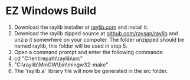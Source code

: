 # EZ Windows Build

1. Download the raylib installer at [raylib.com](http://www.raylib.com/) and install it.<br>
2. Download the raylib zipped source at [github.com/raysan/raylib](https://github.com/raysan5/raylib) and unzip it somewhere on your computer. The folder unzipped should be named raylib, this folder will be used in step 5.<br>
3. Open a command prompt and enter the following commands:
5. cd "C:\entirepath\raylib\src"<br>
6. "C:\raylib\MinGW\bin\mingw32-make"<br>
7. The 'raylib.a' library file will now be generated in the src folder.